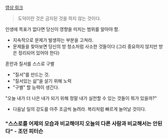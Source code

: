 [영상 링크](https://www.youtube.com/watch?v=9txKfEb8o8A)

> 도덕이란 것은 금지된 것을 하지 않는 것이다.

인생에 목표가 없다면 당신이 영향을 미치는 범위를 알아야 함.

- 지속적으로 문제가 발생하는 부분을 고쳐라.
- 문제들을 찾아보면 당신의 방 청소처럼 사소한 것들이다 (그리 중요하지 않지만 방은 정리되어 있어야 한다)

혼란과 질서를 스스로 구별

- "질서"를 만드는 것.
- "질서있는 삶"을 살기 위해 노력
- "구별" 할 능력이 생긴다.

"오늘 내가 더 나은 내가 되기 위해 정말 내가 실천할 수 있는 것들이 뭐가 있을까?"

- 다음날 일의 강도를 아주 조금씩 늘려라. 복리처럼 빠르게 늘어날 것이다.

### "스스로를 어제의 모습과 비교해야지 오늘의 다른 사람과 비교해서는 안된다" - 조던 피터슨
